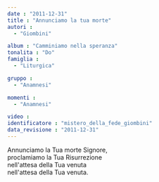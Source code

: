 ```yaml
---
date : "2011-12-31"
title : "Annunciamo la tua morte"
autori : 
  - "Giombini"

album : "Camminiamo nella speranza"
tonalita : "Do"
famiglia : 
  - "Liturgica"

gruppo : 
  - "Anamnesi"

momenti : 
  - "Anamnesi"

video : 
identificatore : "mistero_della_fede_giombini"
data_revisione : "2011-12-31"
---
```

  
  
  
  
Annunciamo la Tua morte Signore,  
proclamiamo la Tua Risurrezione    
nell'attesa della Tua venuta    
nell'attesa della Tua venuta.  
  
  
  
